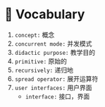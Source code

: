 # 📖 Vocabulary

1. `concept:` 概念
2. `concurrent mode:` 并发模式
3. `didactic purpose:` 教学目的
4. `primitive:` 原始的
5. `recursively:` 递归地
6. `spread operator:` 展开运算符
7. `user interfaces:` 用户界面
   * `interface:` 接口，界面

